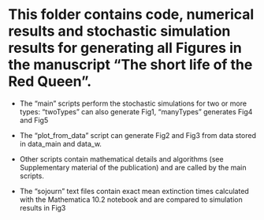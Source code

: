 # This folder contains code, numerical results and stochastic simulation results for generating all Figures in the manuscript “The short life of the Red Queen”.

* The “main” scripts perform the stochastic simulations for two or more types: “twoTypes” can also generate Fig1, “manyTypes” generates Fig4 and Fig5

* The “plot_from_data” script can generate Fig2 and Fig3 from data stored in data_main and data_w.

* Other scripts contain mathematical details and algorithms (see Supplementary material of the publication) and are called by the main scripts.

* The “sojourn” text files contain exact mean extinction times calculated with the Mathematica 10.2 notebook and are compared to simulation results in Fig3